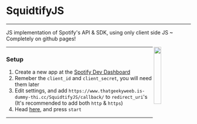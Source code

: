 # SquidtifyJS
***
JS implementation of Spotify's API &amp; SDK, using only client side JS ~ Completely on github pages!
<p><img src="https://cdn.discordapp.com/attachments/723802289948721162/762584657744887828/SpuidtifyJS_ex1_invert.png" width="20%" align="right"></p>

***
### Setup
  1. Create a new app at the [Spotify Dev Dashboard](https://developer.spotify.com/dashboard/applications)
  2. Remeber the `client_id` and `client_secret`, you will need them later
  3. Edit settings, and add `https://www.thatgeekyweeb.is-dummy-thi.cc/SquidtifyJS/callback/` to `redirect_uri`'s (It's recommended to add both `http` & `https`)
  4. Head [here](https://www.thatgeekyweeb.is-dummy-thi.cc/SquidtifyJS), and press `start`
***
